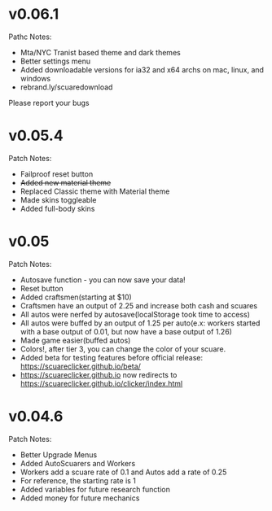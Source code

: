 # v0.06.1
Pathc Notes:
- Mta/NYC Tranist based theme and dark themes
- Better settings menu
- Added downloadable versions for ia32 and x64 archs on mac, linux, and windows
- rebrand.ly/scuaredownload

Please report your bugs

# v0.05.4
Patch Notes:
- Failproof reset button
- ~~Added new material theme~~
- Replaced Classic theme with Material theme
- Made skins toggleable
- Added full-body skins

# v0.05
Patch Notes:
- Autosave function - you can now save your data!
- Reset button
- Added craftsmen(starting at $10)
- Craftsmen have an output of 2.25 and increase both cash and scuares
- All autos were nerfed by autosave(localStorage took time to access)
- All autos were buffed by an output of 1.25 per auto(e.x: workers started with a base output of 0.01, but now have a base output of 1.26)
- Made game easier(buffed autos)
- Colors!, after tier 3, you can change the color of your scuare.
- Added beta for testing features before official release: https://scuareclicker.github.io/beta/
- https://scuareclicker.github.io now redirects to https://scuareclicker.github.io/clicker/index.html

# v0.04.6
Patch Notes:
- Better Upgrade Menus
- Added AutoScuarers and Workers
- Workers add a scuare rate of 0.1 and Autos add a rate of 0.25
- For reference, the starting rate is 1
- Added variables for future research function
- Added money for future mechanics

